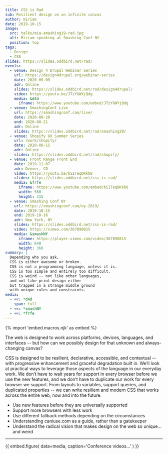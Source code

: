 ```yaml
---
title: CSS is Rad
sub: Resilient design on an infinite canvas
author: miriam
date: 2019-10-15
image:
  src: talks/mia-smashing19-rad.jpg
  alt: Miriam speaking at Smashing Conf NY
  position: top
tags:
  - Design
  - CSS
slides: https://slides.oddbird.net/rad/
events:
  - venue: Design 4 Drupal Webinar Series
    url: https://design4drupal.org/webinar-series
    date: 2020-09-09
    adr: Online
    slides: https://slides.oddbird.net/rad/design4drupal/
    video: https://youtu.be/JTzYGWYjQdg
    media: &d4d
      iframe: https://www.youtube.com/embed/JTzYGWYjQdg
  - venue: SmashingConf Live
    url: https://smashingconf.com/live/
    date: 2020-08-20
    end: 2020-08-21
    adr: Online
    slides: https://slides.oddbird.net/rad/smashing20/
  - venue: Shopify UX Summer Series
    url: /work/shopify/
    date: 2020-08-15
    adr: Online
    slides: https://slides.oddbird.net/rad/shopify/
  - venue: Front Range Front End
    date: 2019-11-07
    adr: Denver, CO
    video: https://youtu.be/bSITeqDKkb8
    slides: https://slides.oddbird.net/css-is-rad/
    media: &frfe
      iframe: https://www.youtube.com/embed/bSITeqDKkb8
      width: 560
      height: 315
  - venue: Smashing Conf NY
    url: https://smashingconf.com/ny-2019/
    date: 2019-10-15
    end: 2019-10-16
    adr: New York, NY
    slides: https://slides.oddbird.net/css-is-rad/
    video: https://vimeo.com/367890815
    media: &smashNY
      iframe: https://player.vimeo.com/video/367890815
      width: 640
      height: 360
summary: |
  Depending who you ask,
  CSS is either awesome or broken.
  CSS is not a programming language, unless it is.
  CSS is too simple and entirely too difficult.
  CSS is weird -- not like other languages,
  and not like print design either --
  but trapped in a strange middle ground
  with unique rules and constraints.
media:
  - <<: *d4d
    span: full
  - <<: *smashNY
  - <<: *frfe
---
```


{% import 'embed.macros.njk' as embed %}

The web is designed to work across platforms,
devices, languages, and interfaces --
but how can we possibly design for that
unknown and always-changing canvas?

CSS is designed to be resilient, declarative, accessible, and contextual --
with progressive enhancement and graceful degradation built in.
We’ll look at practical ways to leverage those aspects of the language
in our everyday work.
We don’t have to wait years for support in every browser
before we use the new features,
and we don’t have to duplicate our work for every browser we support.
From layouts to variables, support queries, and duplicated properties --
we can write resilient and modern CSS
that works across the entire web,
now and into the future.

- Use new features before they are universally supported
- Support more browsers with less work
- Use different fallback methods depending on the circumstances
- Understanding caniuse.com as a guide, rather than a gatekeeper
- Understand the radical vision that makes design on the web so unique...
  and weird

------

{{ embed.figure(
  data=media,
  caption='Conference videos...'
) }}
